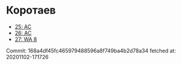 # Коротаев
- [25: AC](25.md)
- [26: AC](26.md)
- [27: WA 8](27.md)

Commit: 168a4df45fc465979488596a8f749ba4b2d78a34
 fetched at: 20201102-171726
